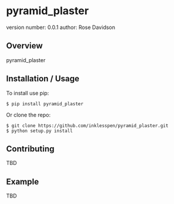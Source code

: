 pyramid_plaster
===============================

version number: 0.0.1
author: Rose Davidson

Overview
--------

pyramid_plaster

Installation / Usage
--------------------

To install use pip:

    $ pip install pyramid_plaster


Or clone the repo:

    $ git clone https://github.com/inklesspen/pyramid_plaster.git
    $ python setup.py install
    
Contributing
------------

TBD

Example
-------

TBD